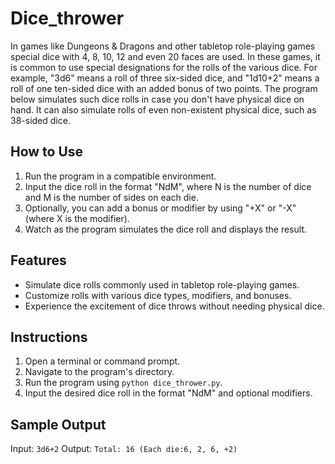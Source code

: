 # Dice_thrower

In games like Dungeons & Dragons and other tabletop role-playing games special dice with 4, 8, 10, 12 and even 20 faces are used. In these games, it is common to use special designations for the rolls of the various dice. For example, "3d6" means a roll of three six-sided dice, and "1d10+2" means a roll of one ten-sided dice with an added bonus of two points. The program below simulates such dice rolls in case you don't have physical dice on hand. It can also simulate rolls of even non-existent physical dice, such as 38-sided dice.

## How to Use

1. Run the program in a compatible environment.
2. Input the dice roll in the format "NdM", where N is the number of dice and M is the number of sides on each die.
3. Optionally, you can add a bonus or modifier by using "+X" or "-X" (where X is the modifier).
4. Watch as the program simulates the dice roll and displays the result.

## Features

- Simulate dice rolls commonly used in tabletop role-playing games.
- Customize rolls with various dice types, modifiers, and bonuses.
- Experience the excitement of dice throws without needing physical dice.

## Instructions

1. Open a terminal or command prompt.
2. Navigate to the program's directory.
3. Run the program using `python dice_thrower.py`.
4. Input the desired dice roll in the format "NdM" and optional modifiers.

## Sample Output

Input: `3d6+2`
Output: `Total: 16 (Each die:6, 2, 6, +2)`
